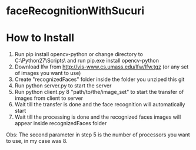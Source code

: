# faceRecognitionWithSucuri

# How to Install

1) Run pip install opencv-python or change directory to C:\Python27\Scripts\ and run pip.exe install opencv-python
2) Download lfw from http://vis-www.cs.umass.edu/lfw/lfw.tgz (or any set of images you want to use)
3) Create "recognizedFaces" folder inside the folder you unziped this git
4) Run python server.py to start the server
5) Run python client.py 8 "path/to/the/image_set" to start the transfer of images from client to server
6) Wait till the transfer is done and the face recognition will automatically start
7) Wait till the processing is done and the recognized faces images will appear inside recognizedFaces folder

Obs:
The second parameter in step 5 is the number of processors you want to use, in my case was 8.
